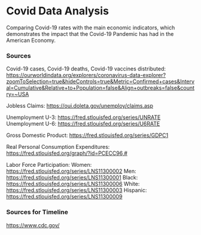# Covid Data Analysis

Comparing Covid-19 rates with the main economic indicators, which demonstrates the impact that the Covid-19 Pandemic has had in the American Economy.

### Sources 

Covid-19 cases, Covid-19 deaths, Covid-19 vaccines distributed:
https://ourworldindata.org/explorers/coronavirus-data-explorer?zoomToSelection=true&hideControls=true&Metric=Confirmed+cases&Interval=Cumulative&Relative+to+Population=false&Align+outbreaks=false&country=~USA

Jobless Claims:
https://oui.doleta.gov/unemploy/claims.asp

Unemployment U-3:
https://fred.stlouisfed.org/series/UNRATE
Unemployment U-6:
https://fred.stlouisfed.org/series/U6RATE

Gross Domestic Product:
https://fred.stlouisfed.org/series/GDPC1

Real Personal Consumption Expenditures:
https://fred.stlouisfed.org/graph/?id=PCECC96,#

Labor Force Participation:
Women:
https://fred.stlouisfed.org/series/LNS11300002
Men:
https://fred.stlouisfed.org/series/LNS11300001
Black:
https://fred.stlouisfed.org/series/LNS11300006
White:
https://fred.stlouisfed.org/series/LNS11300003
Hispanic:
https://fred.stlouisfed.org/series/LNS11300009

### Sources for Timeline
https://www.cdc.gov/
